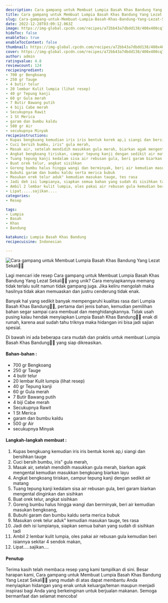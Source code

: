 ```yaml
---
description: Cara gampang untuk Membuat Lumpia Basah Khas Bandung Yang Lezat Sekali"
title: Cara gampang untuk Membuat Lumpia Basah Khas Bandung Yang Lezat Sekali
slug: Cara-gampang-untuk-Membuat-Lumpia-Basah-Khas-Bandung-Yang-Lezat-Sekali
date: 2022-12-28T03:09:12.063Z
image: https://img-global.cpcdn.com/recipes/a72bb43a7dbdd138/400x400cq70/photo.jpg
hideToc: false
enableToc: true
enableTocContent: false
thumbnail: https://img-global.cpcdn.com/recipes/a72bb43a7dbdd138/400x400cq70/photo.jpg
cover: https://img-global.cpcdn.com/recipes/a72bb43a7dbdd138/400x400cq70/photo.jpg
author: admin
ratingvalue: 4.8
reviewcount: 124
recipeingredient:
- 700 gr Bengkoang
- 250 gr Tauge
- 4 butir telur
- 20 lembar Kulit lumpia (lihat resep)
- 40 gr Tepung kanji
- 60 gr Gula merah
- 7 Butir Bawang putih
- 4 biji Cabe merah
- Secukupnya Rawit
- 1 St Merica
- garam dan bumbu kaldu
- 500 gr Air
- secukupnya Minyak
recipeinstructions:
- Kupas bengkuang kemudian iris iris bentuk korek ap,i siangi dan bersihkan tauge
- Cuci bersih bumbu, iris" gula merah,
- Masak air, setelah mendidih masukkan gula merah, biarkan agak mengental kemudian masukkan bengkoang biarkan layu
- Angkat bengkoang tiriskan, campur tepung kanji dengan sedikit air matang
- Tuang tepung kanji kedalam sisa air rebusan gula, beri garam biarkan mengental dinginkan dan sisihkan
- Buat orek telur, angkat sisihkan
- Goreng bumbu halus hingga wangi dan berminyak, beri air kemudian masukan bengkoang,
- Bubuhi garam dan bumbu kaldu serta merica bubuk
- Masukan orek telur aduk" kemudian masukan tauge, tes rasa
- Jadi deh isi lumpianya, siapkan semua bahan yang sudah di sisihkan tadi
- Ambil 2 lembar kulit lumpia, oles pakai air rebusan gula kemudian beri isiannya sekitar 4 sendok makan,
- Lipat.....sajikan....
categories:
- Resep

tags:
- Lumpia
- Basah
- Khas
- Bandung

katakunci: Lumpia Basah Khas Bandung
recipecuisine: Indonesian

---
```


![Cara gampang untuk Membuat Lumpia Basah Khas Bandung Yang Lezat Sekali👩‍🍳](https://img-global.cpcdn.com/recipes/a72bb43a7dbdd138/400x400cq70/photo.jpg)

Lagi mencari ide resep Cara gampang untuk Membuat Lumpia Basah Khas Bandung Yang Lezat Sekali👩‍🍳 yang unik? Cara menyiapkannya memang tidak terlalu sulit namun tidak gampang juga. Jika keliru mengolah maka hasilnya tidak akan memuaskan dan justru cenderung tidak enak.

Banyak hal yang sedikit banyak mempengaruhi kualitas rasa dari Lumpia Basah Khas Bandung👩‍🍳, pertama dari jenis bahan, kemudian pemilihan bahan segar sampai cara membuat dan menghidangkannya. Tidak usah pusing kalau hendak menyiapkan Lumpia Basah Khas Bandung👩‍🍳 enak di rumah, karena asal sudah tahu triknya maka hidangan ini bisa jadi sajian spesial.

Di bawah ini ada beberapa cara mudah dan praktis untuk membuat Lumpia Basah Khas Bandung👩‍🍳 yang siap dikreasikan.

<!--inarticleads1-->

#### Bahan-bahan :

- 700 gr Bengkoang
- 250 gr Tauge
- 4 butir telur
- 20 lembar Kulit lumpia (lihat resep)
- 40 gr Tepung kanji
- 60 gr Gula merah
- 7 Butir Bawang putih
- 4 biji Cabe merah
- Secukupnya Rawit
- 1 St Merica
- garam dan bumbu kaldu
- 500 gr Air
- secukupnya Minyak

<!--inarticleads2-->

#### Langkah-langkah membuat :

1. Kupas bengkuang kemudian iris iris bentuk korek ap,i siangi dan bersihkan tauge
1. Cuci bersih bumbu, iris" gula merah,
1. Masak air, setelah mendidih masukkan gula merah, biarkan agak mengental kemudian masukkan bengkoang biarkan layu
1. Angkat bengkoang tiriskan, campur tepung kanji dengan sedikit air matang
1. Tuang tepung kanji kedalam sisa air rebusan gula, beri garam biarkan mengental dinginkan dan sisihkan
1. Buat orek telur, angkat sisihkan
1. Goreng bumbu halus hingga wangi dan berminyak, beri air kemudian masukan bengkoang,
1. Bubuhi garam dan bumbu kaldu serta merica bubuk
1. Masukan orek telur aduk" kemudian masukan tauge, tes rasa
1. Jadi deh isi lumpianya, siapkan semua bahan yang sudah di sisihkan tadi
1. Ambil 2 lembar kulit lumpia, oles pakai air rebusan gula kemudian beri isiannya sekitar 4 sendok makan,
1. Lipat.....sajikan....

#### Penutup

Terima kasih telah membaca resep yang kami tampilkan di sini. Besar harapan kami, Cara gampang untuk Membuat Lumpia Basah Khas Bandung Yang Lezat Sekali👩‍🍳 yang mudah di atas dapat membantu Anda menyiapkan hidangan yang enak untuk keluarga/teman maupun menjadi inspirasi bagi Anda yang berkeinginan untuk berjualan makanan. Semoga bermanfaat dan selamat mencoba!